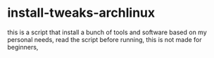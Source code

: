 # install-tweaks-archlinux
this is a script that install a bunch of tools and software based on my personal needs,
read the script before running, 
this is not made for beginners, 
